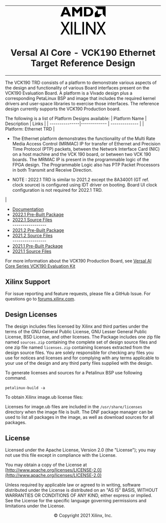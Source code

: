 <table class="sphinxhide">
 <tr>
   <td align="center"><img src="https://raw.githubusercontent.com/Xilinx/Image-Collateral/main/xilinx-logo.png" width="30%"/><h1> Versal AI Core - VCK190 Ethernet Target Reference Design </h1>
   </td>
 </tr>
</table>



The VCK190 TRD consists of a platform to demonstrate various aspects of the design and functionality of various Board interfaces present on the VCK190 Evaluation Board. A platform is a Vivado design plus a corresponding PetaLinux BSP and image that includes the required kernel drivers and user-space libraries to exercise those interfaces. The reference design currently supports the VCK190 Production board. 

The following is a list of Platform Designs available:
| Platform Name  | Description | Links |
| ---------------|------------- | -------------- |
| Platform: Ethernet TRD    | <ul><li> The Ethernet platform demonstrates the functionality of the Multi Rate Media Access Control (MRMAC) IP for transfer of Ethernet and Precision Time Protocol (PTP) packets, between the Network Interface Card (NIC) on a host machine and the VCK 190 board, or between two VCK 190 boards. The MRMAC IP is present in the programmable logic of the FPGA design. The Programmable Logic also has PTP Packet Processors in both Transmit and Receive Direction. </ul></li> <ul><li> NOTE : 2022.1 TRD is similar to 2021.2 except the 8A34001 (GT ref. clock source) is configured using IDT driver on booting. Board UI clock configuration is not required for 2022.1 TRD. </ul></li> | <ul><li><a href="https://xilinx.github.io/vck190-ethernet-trd">Documentation</a></li><li><a href="https://www.xilinx.com/member/forms/download/design-license-xef.html?filename=vck190_ethernet_trd_prebuilt_2022.1.zip">2022.1 Pre-Built Package </a></li><li><a href="https://www.xilinx.com/member/forms/download/design-license-xef.html?filename=vck190_ethernet_trd_2022_1.zip">2022.1 Source Files </a></li><div>-----------------</div><li><a href="https://www.xilinx.com/member/forms/download/trd-license-versal.html?filename=vck190_ethernet_trd_prebuilt_2021.2.zip"> 2021.2 Pre-Built Package </a></li><li><a href="https://www.xilinx.com/member/forms/download/trd-license-versal.html?filename=vck190-ethernet-trd-2021.2.zip"> 2021.2 Source Files </a></li><div>-----------------</div><li><a href="https://www.xilinx.com/member/forms/download/xef.html?filename=vck190_ethernet_trd_prebuilt_2021.1.zip"> 2021.1 Pre-Built Package </a></li><li><a href="https://www.xilinx.com/member/forms/download/design-license-xef.html?filename=vck190-ethernet-trd-2021.1.zip"> 2021.1 Source Files </a></li></ul>

For more information about the VCK190 Production Board, see [Versal AI Core Series VCK190 Evaluation Kit](https://www.xilinx.com/products/boards-and-kits/vck190.html)

## Xilinx Support

For issue reporting and feature requests, please file a GitHub Issue. For questions go to [forums.xilinx.com](http://forums.xilinx.com/).

## Design Licenses

The design includes files licensed by Xilinx and third parties under the terms
of the GNU General Public License, GNU Lesser General Public License,
BSD License, and other licenses. The Package includes one
zip file named ``sources.zip`` containing the complete set of design source
files and one zip file named ``licenses.zip`` containing licenses extracted from
the design source files. You are solely responsible for checking any files you
use for notices and licenses and for complying with any terms applicable to your
use of the design and any third party files supplied with the design.

To generate licenses and sources for a Petalinux BSP use following command. 

``petalinux-build -a``


To obtain  Xilinx image.ub  license files:

Licenses for image.ub files are included in the ``/usr/share/licenses`` directory when the image file is built.
The DNF package manager can be used to list all packages in the image, as well as download sources for all packages.

## License

Licensed under the Apache License, Version 2.0 (the "License"); you may not use this file except in compliance with the License.

You may obtain a copy of the License at
[http://www.apache.org/licenses/LICENSE-2.0](http://www.apache.org/licenses/LICENSE-2.0)

Unless required by applicable law or agreed to in writing, software distributed under the License is distributed on an "AS IS" BASIS, WITHOUT WARRANTIES OR CONDITIONS OF ANY KIND, either express or implied. See the License for the specific language governing permissions and limitations under the License.

<p align="center">&copy; Copyright 2021 Xilinx, Inc.</p>
